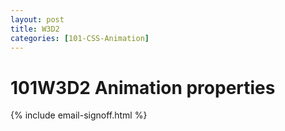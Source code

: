 ```yaml
---
layout: post
title: W3D2
categories: [101-CSS-Animation]
---
```


# 101W3D2 Animation properties

{% include email-signoff.html %}
